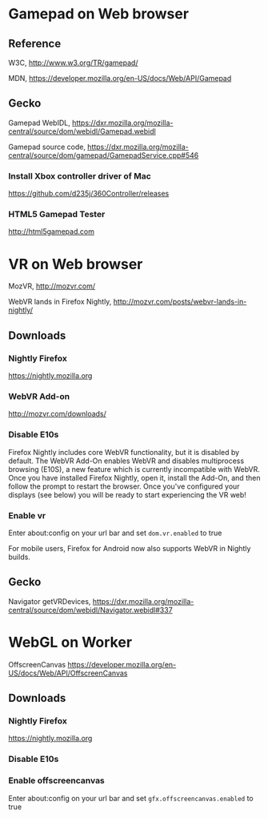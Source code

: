 
# Gamepad on Web browser

## Reference
W3C, http://www.w3.org/TR/gamepad/

MDN, https://developer.mozilla.org/en-US/docs/Web/API/Gamepad

## Gecko
Gamepad WebIDL, https://dxr.mozilla.org/mozilla-central/source/dom/webidl/Gamepad.webidl

Gamepad source code, https://dxr.mozilla.org/mozilla-central/source/dom/gamepad/GamepadService.cpp#546

### Install Xbox controller driver of Mac
https://github.com/d235j/360Controller/releases

### HTML5 Gamepad Tester
http://html5gamepad.com

# VR on Web browser
MozVR, http://mozvr.com/

WebVR lands in Firefox Nightly, http://mozvr.com/posts/webvr-lands-in-nightly/

## Downloads
### Nightly Firefox
https://nightly.mozilla.org

### WebVR Add-on
http://mozvr.com/downloads/

### Disable E10s
Firefox Nightly includes core WebVR functionality, but it is disabled by default. The WebVR Add-On enables WebVR and disables multiprocess browsing (E10S), a new feature which is currently incompatible with WebVR. Once you have installed Firefox Nightly, open it, install the Add-On, and then follow the prompt to restart the browser. Once you've configured your displays (see below) you will be ready to start experiencing the VR web!

### Enable vr
Enter about:config on your url bar and set ```dom.vr.enabled``` to true

For mobile users, Firefox for Android now also supports WebVR in Nightly builds. 
## Gecko
Navigator getVRDevices, https://dxr.mozilla.org/mozilla-central/source/dom/webidl/Navigator.webidl#337

# WebGL on Worker
OffscreenCanvas
https://developer.mozilla.org/en-US/docs/Web/API/OffscreenCanvas

## Downloads
### Nightly Firefox
https://nightly.mozilla.org

### Disable E10s

### Enable offscreencanvas
Enter about:config on your url bar and set ```gfx.offscreencanvas.enabled``` to true




